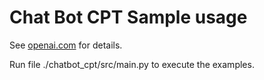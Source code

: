 # Chat Bot CPT Sample usage

See [openai.com](openai.com) for details.

Run file ./chatbot_cpt/src/main.py to execute the examples.
